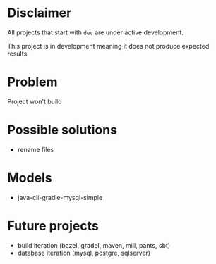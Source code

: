 # Disclaimer
All projects that start with `dev`
are under active development.

This project is in development meaning
it does not produce expected results.

# Problem
Project won't build

# Possible solutions
  - rename files

# Models
  - java-cli-gradle-mysql-simple

# Future projects
  - build iteration (bazel, gradel, maven, mill, pants, sbt)
  - database iteration (mysql, postgre, sqlserver)
